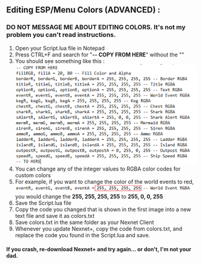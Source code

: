 ## Editing ESP/Menu Colors (ADVANCED) :
### DO NOT MESSAGE ME ABOUT EDITING COLORS. It's not my problem you can't read instructions.
  1. Open your Script.lua file in Notepad
  2. Press CTRL+F and search for "**-- COPY FROM HERE**" without the ""
  3. You should see something like this :  
    ![alt text](https://github.com/Izoee/NexnetPlus/blob/main/Resources/colorsCode.png?raw=true)
  4. You can change any of the integer values to RGBA color codes for custom colors
  5. For example, if you want to change the color of the world events to red,  
    ![alt text](https://github.com/Izoee/NexnetPlus/blob/main/Resources/colorsCode2.png?raw=true)  
    you would change the **255, 255, 255, 255** to **255, 0, 0, 255**
  6. Save the Script.lua file
  7. Copy the code you changed that is shown in the first image into a new text file and save it as colors.txt
  8. Save colors.txt in the same folder as your Nexnet Client
  9. Whenever you update Nexnet+, copy the code from colors.txt, and replace the code you found in the Script.lua and save.

#### If you crash, re-download Nexnet+ and try again... or don't, I'm not your dad.
